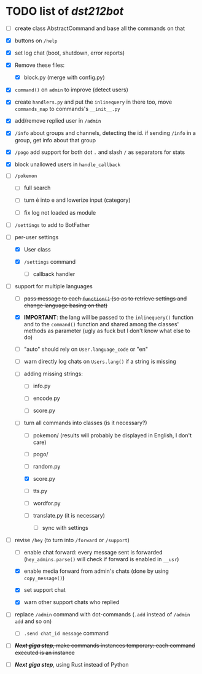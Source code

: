 # TODO list of *dst212bot*

- [ ] create class AbstractCommand and base all the commands on that

- [x] buttons on `/help`

- [x] set log chat (boot, shutdown, error reports)

- [x] Remove these files:
  
  - [x] block.py (merge with config.py)

- [x] `command()` on `admin` to improve (detect users)

- [x] create `handlers.py` and put the `inlinequery` in there too, move `commands_map` to commands's `__init__.py`

- [x] add/remove replied user in `/admin`

- [x] `/info` about groups and channels, detecting the id. if sending `/info` in a group, get info about that group

- [x] `/pogo` add support for both dot `.` and slash `/` as separators for stats

- [x] block unallowed users in `handle_callback`

- [ ] `/pokemon`
  
  - [ ] full search
  
  - [ ] turn é into e and lowerize input (category)
  
  - [ ] fix log not loaded as module

- [ ] `/settings` to add to BotFather

- [ ] per-user settings
  
  - [x] User class
  
  - [x] `/settings` command
    
    - [ ] callback handler

- [ ] support for multiple languages
  
  - [ ] ~~pass message to each `function()` (so as to retrieve settings and change language basing on that)~~
  
  - [x] **IMPORTANT**: the lang will be passed to the `inlinequery()` function and to the `command()` function and shared among the classes' methods as parameter (ugly as fuck but I don't know what else to do)
  
  - [ ] "auto" should rely on `User.language_code` or "en"
  
  - [ ] warn directly log chats on `Users.lang()` if a string is missing
  
  - [ ] adding missing strings:
    
    - [ ] info.py
    
    - [ ] encode.py
    
    - [ ] score.py
  
  - [ ] turn all commands into classes (is it necessary?)
    
    - [ ] pokemon/ (results will probably be displayed in English, I don't care)
    
    - [ ] pogo/
    
    - [ ] random.py
    
    - [x] score.py
    
    - [ ] tts.py
    
    - [ ] wordfor.py
    
    - [ ] translate.py (it is necessary)
      
      - [ ] sync with settings

- [ ] revise `/hey` (to turn into `/forward` or `/support`)
  
  - [ ] enable chat forward: every message sent is forwarded (`hey_admins.parse()` will check if forward is enabled in `__usr`)
  
  - [x] enable media forward from admin's chats (done by using `copy_message()`)
  
  - [x] set support chat
  
  - [x] warn other support chats who replied

- [ ] replace `/admin` command with dot-commands (`.add` instead of `/admin add` and so on)
  
  - [ ] `.send chat_id message` command

- [ ] ~~***Next giga step***, make commands instances temporary: each command executed is an instance~~

- [ ] ***Next giga step***, using Rust instead of Python
